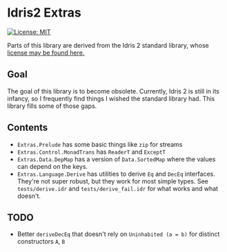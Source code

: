 # Idris2 Extras

[![License: MIT](https://img.shields.io/badge/License-MIT-yellow.svg)](https://opensource.org/licenses/MIT)

Parts of this library are derived from the Idris 2 standard library, whose
[license may be found here.](https://github.com/idris-lang/Idris2/blob/master/LICENSE)

## Goal

The goal of this library is to become obsolete. Currently, Idris 2 is still in
its infancy, so I frequently find things I wished the standard library had.
This library fills some of those gaps.

## Contents

 * `Extras.Prelude` has some basic things like `zip` for streams
 * `Extras.Control.MonadTrans` has `ReaderT` and `ExceptT`
 * `Extras.Data.DepMap` has a version of `Data.SortedMap` where the values can
   depend on the keys.
 * `Extras.Language.Derive` has utilities to derive `Eq` and `DecEq` interfaces.
   They're not super robust, but they work for most simple types.  See
   `tests/derive.idr` and `tests/derive_fail.idr` for what works and what
   doesn't.

## TODO

 * Better `deriveDecEq` that doesn't rely on `Uninhabited (a = b)` for distinct
   constructors `A`, `B`
